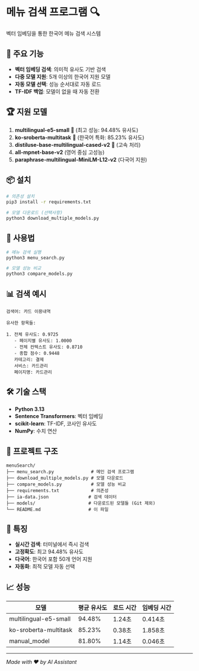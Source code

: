 # 메뉴 검색 프로그램 🔍

벡터 임베딩을 통한 한국어 메뉴 검색 시스템

## 🚀 주요 기능

- **벡터 임베딩 검색**: 의미적 유사도 기반 검색
- **다중 모델 지원**: 5개 이상의 한국어 지원 모델
- **자동 모델 선택**: 성능 순서대로 자동 로드
- **TF-IDF 백업**: 모델이 없을 때 자동 전환

## 🏆 지원 모델

1. **multilingual-e5-small** 🥇 (최고 성능: 94.48% 유사도)
2. **ko-sroberta-multitask** 🥈 (한국어 특화: 85.23% 유사도)
3. **distiluse-base-multilingual-cased-v2** 🥉 (고속 처리)
4. **all-mpnet-base-v2** (영어 중심 고성능)
5. **paraphrase-multilingual-MiniLM-L12-v2** (다국어 지원)

## 📦 설치

```bash
# 의존성 설치
pip3 install -r requirements.txt

# 모델 다운로드 (선택사항)
python3 download_multiple_models.py
```

## 🎯 사용법

```bash
# 메뉴 검색 실행
python3 menu_search.py

# 모델 성능 비교
python3 compare_models.py
```

## 📊 검색 예시

```
검색어: 카드 이용내역

유사한 항목들:

1. 전체 유사도: 0.9725
   - 페이지별 유사도: 1.0000
   - 전체 컨텍스트 유사도: 0.8710
   - 종합 점수: 0.9448
   카테고리: 결제
   서비스: 카드관리
   페이지명: 카드관리
```

## 🛠 기술 스택

- **Python 3.13**
- **Sentence Transformers**: 벡터 임베딩
- **scikit-learn**: TF-IDF, 코사인 유사도
- **NumPy**: 수치 연산

## 📁 프로젝트 구조

```
menuSearch/
├── menu_search.py              # 메인 검색 프로그램
├── download_multiple_models.py # 모델 다운로드
├── compare_models.py           # 모델 성능 비교
├── requirements.txt            # 의존성
├── ia-data.json               # 검색 데이터
├── models/                    # 다운로드된 모델들 (Git 제외)
└── README.md                  # 이 파일
```

## 🎨 특징

- **실시간 검색**: 터미널에서 즉시 검색
- **고정확도**: 최고 94.48% 유사도
- **다국어**: 한국어 포함 50개 언어 지원
- **자동화**: 최적 모델 자동 선택

## 📈 성능

| 모델 | 평균 유사도 | 로드 시간 | 임베딩 시간 |
|------|-------------|-----------|-------------|
| multilingual-e5-small | 94.48% | 1.24초 | 0.414초 |
| ko-sroberta-multitask | 85.23% | 0.38초 | 1.858초 |
| manual_model | 81.80% | 1.14초 | 0.046초 |

---

*Made with ❤️ by AI Assistant* 